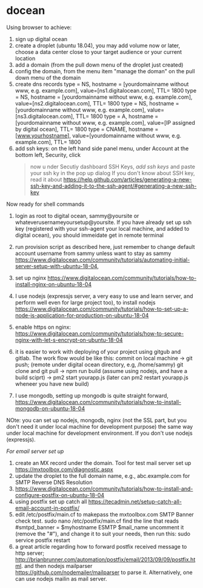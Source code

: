 # docean
Using browser to achieve:
1. sign up digital ocean
2. create a droplet (ubuntu 18.04), you may add volume now or later, choose a data center close to your target audience or your current location 
3. add a domain (from the pull down menu of the droplet just created)
4. config the domain, from the menu item "manage the doman" on the pull down menu of the domain
5. create dns records
    type = NS, hostname = [yourdomainname without www, e.g. example.com], value=[ns1.digitalocean.com], TTL= 1800
    type = NS, hostname = [yourdomainname without www, e.g. example.com], value=[ns2.digitalocean.com], TTL= 1800
    type = NS, hostname = [yourdomainname without www, e.g. example.com], value=[ns3.digitalocean.com], TTL= 1800
    type = A, hostname = [yourdomainname without www, e.g. example.com], value=[IP assigned by digital ocean], TTL= 1800
    type = CNAME, hostname = [www.yourhostname], value=[yourdomainname without www, e.g. example.com], TTL= 1800
6. add ssh keys:
   on the left hand side panel menu, under Account at the bottom left, Security, click
   > now u nder Secutiy dashboard
     > SSH Keys, *add ssh keys* and paste your ssh ky in the pop up dialog
   If you don't know about SSH key, read it about https://help.github.com/articles/generating-a-new-ssh-key-and-adding-it-to-the-ssh-agent/#generating-a-new-ssh-key
   
Now ready for shell commands
1. login as root to digital ocean, sammy@yoursite or whateverusernameyoursetup@yoursite. If you have already set up ssh key (registered with your ssh-agent your local machine, and added to digital ocean), you should immeidate get in remote terminal

2. run provision script as described here, just remember to change default account username from sammy unless want to stay as sammy https://www.digitalocean.com/community/tutorials/automating-initial-server-setup-with-ubuntu-18-04,

3. set up nginx    https://www.digitalocean.com/community/tutorials/how-to-install-nginx-on-ubuntu-18-04
4. I use nodejs (expressjs server, a very easy to use and learn server, and perform well even for large project too), to install nodejs https://www.digitalocean.com/community/tutorials/how-to-set-up-a-node-js-application-for-production-on-ubuntu-18-04
5. enable https on nginx:  https://www.digitalocean.com/community/tutorials/how-to-secure-nginx-with-let-s-encrypt-on-ubuntu-18-04
6. it is easier to work with deploying of your project using gitgub and gitlab. The work flow would be like this: commit on local machine -> git push;  (remote under digital ocean directory, e.g, /home/sammy) git clone and git pull -> npm run build (assume using nodejs, and have a build sciprt) -> pm2 start yourapp.js (later can pm2 restart yourapp.js wheneer you have new build)

7. I use mongodb, setting up mongodb is quite straight forward, https://www.digitalocean.com/community/tutorials/how-to-install-mongodb-on-ubuntu-18-04


NOte: you can set up nodejs, mongodb, nginx (not the SSL part, but you don't need it under local machine for development purpose) the same way under local machine for development environment. If you don't use nodejs (expressjs).

*For email server set up*
1. create an MX record under the domain. Tool for test mail server set up https://mxtoolbox.com/diagnostic.aspx
2.  update the droplet to the full domain name, e.g., abc.example.com for SMTP Reverse DNS Resolution	
3. https://www.digitalocean.com/community/tutorials/how-to-install-and-configure-postfix-on-ubuntu-18-04
4. using postfix set up catch all https://tecadmin.net/setup-catch-all-email-account-in-postfix/
5. edit /etc/postfix/main.cf to makepass the mxtoolbox.com  SMTP Banner check test.
    sudo nano /etc/postfix/main.cf
    find the line that reads
    #smtpd_banner = $myhostname ESMTP $mail_name
    uncomment it (remove the "#"), and change it to suit your needs, then run this:
    sudo service postfix restart
 6. a great article regarding how to forward postfix received message to http server; http://brianbrunner.com/automation/postfix/email/2013/09/09/postfix.html. and then nodejs mailparser https://github.com/nodemailer/mailparser to parse it. Alternatively, one can use nodejs mailin as mail server.
